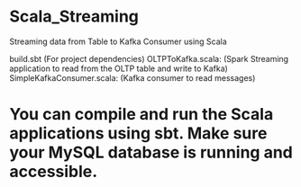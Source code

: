 # Scala_Streaming
Streaming data from Table to Kafka Consumer using Scala

build.sbt (For project dependencies)
OLTPToKafka.scala: (Spark Streaming application to read from the OLTP table and write to Kafka)
SimpleKafkaConsumer.scala: (Kafka consumer to read messages)

# You can compile and run the Scala applications using sbt. Make sure your MySQL database is running and accessible.

